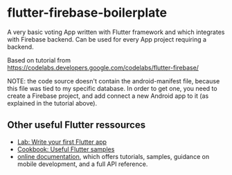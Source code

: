 # flutter-firebase-boilerplate

A very basic voting App written with Flutter framework and which integrates with Firebase backend.
Can be used for every App project requiring a backend.

Based on tutorial from https://codelabs.developers.google.com/codelabs/flutter-firebase/

NOTE: the code source doesn't contain the android-manifest file, because this file
was tied to my specific database. In order to get one, you need to create a Firebase project, and
add connect a new Android app to it (as explained in the tutorial above).

## Other useful Flutter ressources

- [Lab: Write your first Flutter app](https://flutter.dev/docs/get-started/codelab)
- [Cookbook: Useful Flutter samples](https://flutter.dev/docs/cookbook)
- [online documentation](https://flutter.dev/docs), which offers tutorials,
samples, guidance on mobile development, and a full API reference.
